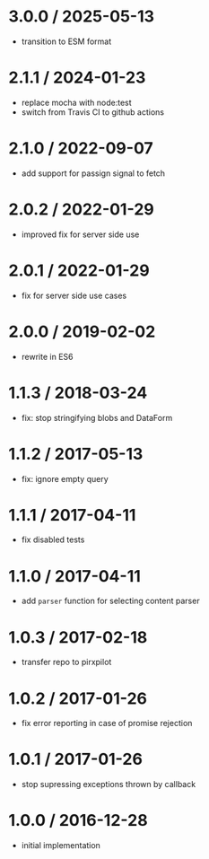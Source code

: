 
3.0.0 / 2025-05-13
==================

 * transition to ESM format

2.1.1 / 2024-01-23
==================

 * replace mocha with node:test
 * switch from Travis CI to github actions

2.1.0 / 2022-09-07
==================

 * add support for passign signal to fetch

2.0.2 / 2022-01-29
==================

 * improved fix for server side use

2.0.1 / 2022-01-29
==================

 * fix for server side use cases

2.0.0 / 2019-02-02
==================

 * rewrite in ES6

1.1.3 / 2018-03-24
==================

 * fix: stop stringifying blobs and DataForm

1.1.2 / 2017-05-13
==================

 * fix: ignore empty query

1.1.1 / 2017-04-11
==================

 * fix disabled tests

1.1.0 / 2017-04-11
==================

 * add `parser` function for selecting content parser

1.0.3 / 2017-02-18
==================

 * transfer repo to pirxpilot

1.0.2 / 2017-01-26
==================

 * fix error reporting in case of promise rejection

1.0.1 / 2017-01-26
==================

 * stop supressing exceptions thrown by callback

1.0.0 / 2016-12-28
==================

 * initial implementation
